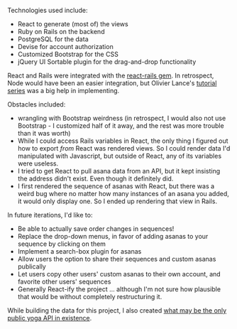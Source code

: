 
Technologies used include:
* React to generate (most of) the views
* Ruby on Rails on the backend
* PostgreSQL for the data
* Devise for account authorization
* Customized Bootstrap for the CSS
* jQuery UI Sortable plugin for the drag-and-drop functionality

React and Rails were integrated with the <a href="https://github.com/reactjs/react-rails">react-rails gem</a>. In retrospect, Node would have been an easier integration, but Olivier Lance's <a href="https://medium.com/technically-speaking/isomorphic-reactjs-app-with-ruby-on-rails-part-1-server-side-rendering-8438bbb1ea1c#.ucoexco93">tutorial series</a> was a big help in implementing.

Obstacles included:
* wrangling with Bootstrap weirdness (in retrospect, I would also not use Bootstrap - I customized half of it away, and the rest was more trouble than it was worth)
* While I could access Rails variables in React, the only thing I figured out how to export <i>from</i> React was rendered views. So I could render data I'd manipulated with Javascript, but outside of React, any of its variables were useless.
* I tried to get React to pull asana data from an API, but it kept insisting the address didn't exist. Even though it definitely did.
* I first rendered the sequence of asanas with React, but there was a weird bug where no matter how many instances of an asana you added, it would only display one. So I ended up rendering that view in Rails.

In future iterations, I'd like to:
* Be able to actually save order changes in sequences!
* Replace the drop-down menus, in favor of adding asanas to your sequence by clicking on them
* Implement a search-box plugin for asanas
* Allow users the option to share their sequences and custom asanas publically
* Let users copy other users' custom asanas to their own account, and favorite other users' sequences
* Generally React-ify the project ... although I'm not sure how plausible that would be without completely restructuring it.

While building the data for this project, I also created <a href="http://github.com/rebeccaestes/yoga_api">what may be the only public yoga API in existence</a>.
